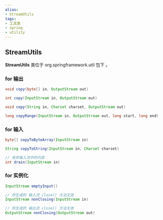 ```yaml
---
alias: 
- StreamUtils
tags: 
- 工具类 
- spring 
- utility 
---
```


## StreamUtils

**StreamUtils** 类位于 org.springframework.util 包下 。

### for 输出

```java
void copy(byte[] in, OutputStream out)

int copy(InputStream in, OutputStream out)

void copy(String in, Charset charset, OutputStream out)

long copyRange(InputStream in, OutputStream out, long start, long end)
```

### for 输入

```java
byte[] copyToByteArray(InputStream in)

String copyToString(InputStream in, Charset charset)

// 舍弃输入流中的内容
int drain(InputStream in) 
```

### for 实例化

```java
InputStream emptyInput()

// 所生成的 输入流 close() 方法无效
InputStream nonClosing(InputStream in) 

// 所生成的 输出流 close() 方法无效
OutputStream nonClosing(OutputStream out) 
```
